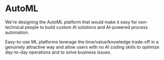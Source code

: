 # AutoML

We're designing the AutoML platform that would make it easy for non-technical people to build custom AI solutions and AI-powered process automation.

Easy-to-use ML platforms leverage the time/value/knowledge trade-off in a genuinely attractive way and allow users with no AI coding skills to optimize day-to-day operations and to solve business issues.
